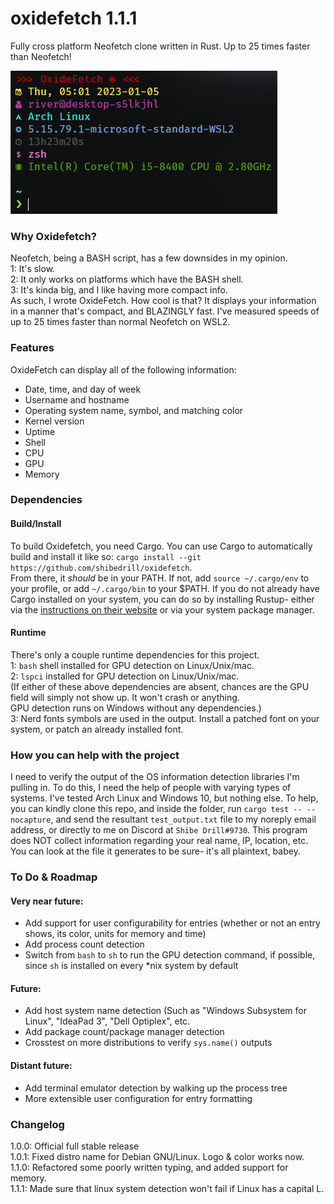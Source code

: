 # oxidefetch 1.1.1
Fully cross platform Neofetch clone written in Rust. Up to 25 times faster than Neofetch!  

![alt text](image.png "Example output of OxideFetch on a WSL2 Arch Linux host")  

### Why Oxidefetch?
Neofetch, being a BASH script, has a few downsides in my opinion.  
1: It's slow.  
2: It only works on platforms which have the BASH shell.  
3: It's kinda big, and I like having more compact info.  
As such, I wrote OxideFetch. How cool is that? It displays your information in a manner that's compact, and BLAZINGLY fast. 
I've measured speeds of up to 25 times faster than normal Neofetch on WSL2.

### Features  
OxideFetch can display all of the following information:  
- Date, time, and day of week  
- Username and hostname  
- Operating system name, symbol, and matching color  
- Kernel version  
- Uptime  
- Shell  
- CPU  
- GPU  
- Memory  

### Dependencies 
#### Build/Install
To build Oxidefetch, you need Cargo. You can use Cargo to automatically build and install it like so:
```cargo install --git https://github.com/shibedrill/oxidefetch```.  
From there, it *should* be in your PATH. If not, add ```source ~/.cargo/env``` to your profile, or add ```~/.cargo/bin``` to your $PATH. If you do not already have Cargo installed 
on your system, you can do so by installing Rustup- either via the [instructions on their website](https://doc.rust-lang.org/cargo/getting-started/installation.html "instructions on their website") or via your system package manager.
#### Runtime
There's only a couple runtime dependencies for this project.  
1: ```bash``` shell installed for GPU detection on Linux/Unix/mac.  
2: ```lspci``` installed for GPU detection on Linux/Unix/mac.  
(If either of these above dependencies are absent, chances are the GPU field will simply not show up. It won't crash or anything.  
GPU detection runs on Windows without any dependencies.)  
3: Nerd fonts symbols are used in the output. Install a patched font on  your system, or patch an already installed font.

### How you can help with the project
I need to verify the output of the OS information detection libraries I'm pulling in. To do this, I need the help of people 
with varying types of systems. I've tested Arch Linux and Windows 10, but nothing else. To help, you can kindly clone this 
repo, and inside the folder, run ```cargo test -- --nocapture```, and send the resultant ```test_output.txt``` file to my 
noreply email address, or directly to me on Discord at ```Shibe Drill#9730```. This program does NOT collect information 
regarding your real name, IP, location, etc. You can look at the file it generates to be sure- it's all plaintext, babey.

### To Do & Roadmap
#### Very near future:   
- Add support for user configurability for entries (whether or not an entry shows, its color, units for memory and time)   
- Add process count detection  
- Switch from `bash` to `sh` to run the GPU detection command, if possible, since `sh` is installed on every *nix system by default  
#### Future:  
- Add host system name detection (Such as "Windows Subsystem for Linux", "IdeaPad 3", "Dell Optiplex", etc.  
- Add package count/package manager detection  
- Crosstest on more distributions to verify `sys.name()` outputs  
#### Distant future:  
- Add terminal emulator detection by walking up the process tree  
- More extensible user configuration for entry formatting  

### Changelog
1.0.0: Official full stable release   
1.0.1: Fixed distro name for Debian GNU/Linux. Logo & color works now.  
1.1.0: Refactored some poorly written typing, and added support for memory.  
1.1.1: Made sure that linux system detection won't fail if Linux has a capital L.